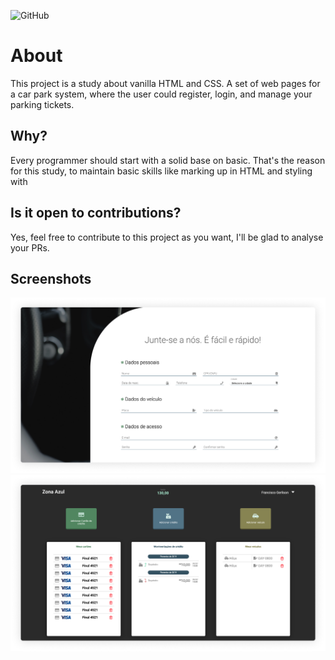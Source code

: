 ![GitHub](https://img.shields.io/github/license/Gerlison/web_car_park)
   

# About

This project is a study about vanilla HTML and CSS.
A set of web pages for a car park system, where the user could register, login, and manage your parking tickets.

## Why?

Every programmer should start with a solid base on basic. That's the reason for this study, to maintain basic skills like marking up in HTML and styling with

## Is it open to contributions?

Yes, feel free to contribute to this project as you want, I'll be glad to analyse your PRs.

## Screenshots
<img src="./assets/images/screenshot2.png" />
<img src="./assets/images/screenshot1.png" />
